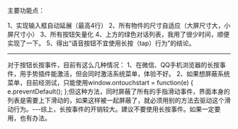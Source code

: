 主要功能点：

1、实现输入框自动延展（最高4行）
2、所有物件的尺寸自适应（大屏尺寸大，小屏尺寸小）
3、所有按钮矢量化 
4、上方的绿色对话列表，我用了很少时间，顺便实现了一下。
5、得出“语音按钮不宜使用长按（tap）行为”的结论。
<hr>
对于按钮长按事件，目前有这么几种情况：
1、在微信、QQ手机浏览器的长按事件，用手势插件能激活，但会同时激活系统菜单，体验不好。
2、如果想屏蔽系统菜单，目前经测试，只能使用window.ontouchstart = function(e) { e.preventDefault(); };但这种方法，同时屏蔽了所有的手指滑动事件，界面本身的列表是需要上下滑动的，如果这样被一起屏蔽了，就必须用别的方法去驱动这个滑动行为。---综上，长按事件的开销较大。建议不要使用长按事件。如果一定要用，也有办法。
